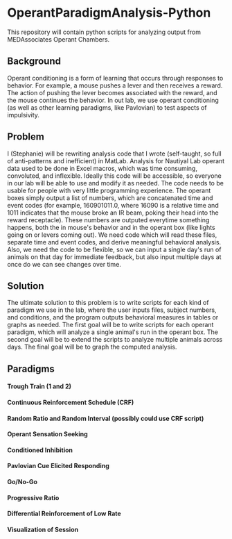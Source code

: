 # OperantParadigmAnalysis-Python
This repository will contain python scripts for analyzing output from MEDAssociates Operant Chambers. 

## Background
Operant conditioning is a form of learning that occurs through responses to behavior. For example, a mouse pushes a lever and then receives a reward. The action of pushing the lever becomes associated with the reward, and the mouse continues the behavior. In out lab, we use operant conditioning (as well as other learning paradigms, like Pavlovian) to test aspects of impulsivity.

## Problem
I (Stephanie) will be rewriting analysis code that I wrote (self-taught, so full of anti-patterns and inefficient) in MatLab. Analysis for Nautiyal Lab operant data used to be done in Excel macros, which was time consuming, convoluted, and inflexible. Ideally this code will be accessible, so everyone in our lab will be able to use and modify it as needed. The code needs to be usable for people with very little programming experience.
The operant boxes simply output a list of numbers, which are concatenated time and event codes (for example, 160901011.0, where 16090 is a relative time and 1011 indicates that the mouse broke an IR beam, poking their head into the reward receptacle). These numbers are outputed everytime something happens, both the in mouse's behavior and in the operant box (like lights going on or levers coming out). We need code which will read these files, separate time and event codes, and derive meaningful behavioral analysis. 
Also, we need the code to be flexible, so we can input a single day's run of animals on that day for immediate feedback, but also input multiple days at once do we can see changes over time. 

## Solution
The ultimate solution to this problem is to write scripts for each kind of paradigm we use in the lab, where the user inputs files, subject numbers, and conditions, and the program outputs behavioral measures in tables or graphs as needed.
The first goal will be to write scripts for each operant paradigm, which will analyze a single animal's run in the operant box.
The second goal will be to extend the scripts to analyze multiple animals across days.
The final goal will be to graph the computed analysis.

## Paradigms
#### Trough Train (1 and 2)
#### Continuous Reinforcement Schedule (CRF)
#### Random Ratio and Random Interval (possibly could use CRF script)
#### Operant Sensation Seeking
#### Conditioned Inhibition
#### Pavlovian Cue Elicited Responding
#### Go/No-Go
#### Progressive Ratio
#### Differential Reinforcement of Low Rate 
#### Visualization of Session
